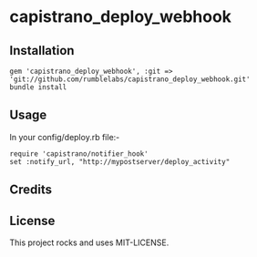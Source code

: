 capistrano_deploy_webhook
=========================

Installation
------------

    gem 'capistrano_deploy_webhook', :git => 'git://github.com/rumblelabs/capistrano_deploy_webhook.git'
    bundle install

Usage
-----

In your config/deploy.rb file:-

    require 'capistrano/notifier_hook'
    set :notify_url, "http://mypostserver/deploy_activity"

Credits
-------

License
-------

This project rocks and uses MIT-LICENSE.
